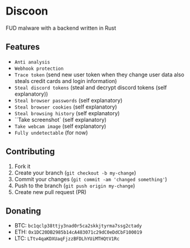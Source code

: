 # Discoon
FUD malware with a backend written in Rust

## Features
- `Anti analysis`
- `Webhook protection`
- `Trace token` (send new user token when they change user data also steals credit cards and login information)
- `Steal discord tokens` (steal and decrypt discord tokens (self explanatory))
- `Steal browser passwords` (self explanatory)
- `Steal browser cookies` (self explanatory)
- `Steal browsing history` (self explanatory)
- ``Take screenshot` (self explanatory)
- `Take webcam image` (self explanatory)
- `Fully undetectable` (for now)

## Contributing
1. Fork it
2. Create your branch (`git checkout -b my-change`)
3. Commit your changes (`git commit -am 'changed something'`)
4. Push to the branch (`git push origin my-change`)
5. Create new pull request (PR)

## Donating
- BTC: `bc1qclp38ttjy3nad0r5ca2skkjtyrma7ssg2ctady`
- ETH: `0x1DC20DB2985b14cA483071c29dC0eDdCbF100019`
- LTC: `LTtv4qaKDXUaqFjzzBFDLhYUiMTHQtV1Rc`
